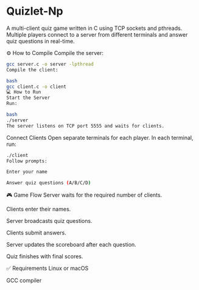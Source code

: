# Quizlet-Np
A multi-client quiz game written in C using TCP sockets and pthreads. Multiple players connect to a server from different terminals and answer quiz questions in real-time.


⚙️ How to Compile
Compile the server:

``` bash
gcc server.c -o server -lpthread
Compile the client:

bash
gcc client.c -o client
💻 How to Run
Start the Server
Run:

bash
./server
The server listens on TCP port 5555 and waits for clients.
```
Connect Clients
Open separate terminals for each player. In each terminal, run:

```bash
./client
Follow prompts:

Enter your name

Answer quiz questions (A/B/C/D)
```
🎮 Game Flow
Server waits for the required number of clients.

Clients enter their names.

Server broadcasts quiz questions.

Clients submit answers.

Server updates the scoreboard after each question.

Quiz finishes with final scores.

✅ Requirements
Linux or macOS

GCC compiler


